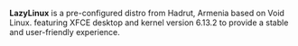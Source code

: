 **LazyLinux** is a pre-configured distro from Hadrut, Armenia based on Void Linux. featuring XFCE desktop and kernel version 6.13.2 to provide a stable and user-friendly experience.

